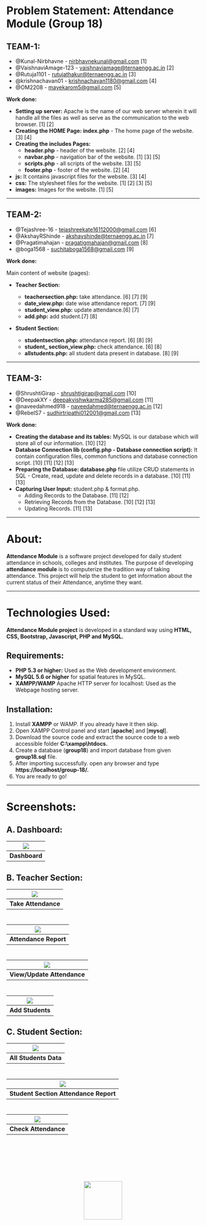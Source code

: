 # Problem Statement: Attendance Module (Group 18)
## TEAM-1:
- @Kunal-Nirbhavne - nirbhavnekunal@gmail.com [1]
- @VaishnaviAmage-123 - vaishnaviamage@ternaengg.ac.in [2]
- @Rutuja1101 - rutujathakur@ternaengg.ac.in [3]
- @krishnachavan01 - krishnachavan1180@gmail.com [4]
- @OM2208 - mayekarom5@gmail.com [5]

**Work done:**
- **Setting up server:** Apache is the name of our web server wherein it will handle all the files as well as serve as the communication to the web browser. [1] [2]
- **Creating the HOME Page: index.php** - The home page of the website. [3] [4]
- **Creating the includes Pages:**
   - **header.php** - header of the website. [2] [4]
   - **navbar.php** - navigation bar of the website. [1] [3] [5]
   - **scripts.php** - all scripts of the website. [3] [5]
   - **footer.php** - footer of the website. [2] [4]
- **js:** It contains javascript files for the website. [3] [4]
- **css:** The stylesheet files for the website. [1] [2] [3] [5]
- **images:** Images for the website. [1] [5]
---
## TEAM-2:
- @Tejashree-16 - tejashreekate16112000@gmail.com [6]
- @AkshayRShinde - akshayshinde@ternaengg.ac.in [7]
- @Pragatimahajan - pragatigmahajan@gmail.com [8]
- @boga1568 - suchitaboga1568@gmail.com [9]

**Work done:**

Main content of website (pages):
- **Teacher Section:**
   - **teachersection.php:** take attendance. [6] [7] [9]
   - **date_view.php:** date wise attendance report. [7] [9]
   - **student_view.php:** update attendance.[6] [7]
   - **add.php:** add student.[7] [8]

- **Student Section:**
   - **studentsection.php:** attendance report. [6] [8] [9]
   - **student_ section_view.php:** check attendance. [6] [8] 
   - **allstudents.php:** all student data present in database. [8] [9]
---
## TEAM-3:
- @ShrushtiGirap - shrushtigirap@gmail.com [10]
- @DeepakXY - deepakvishwkarma285@gmail.com [11]
- @naveedahmed918 - naveedahmed@ternaengg.ac.in [12]
- @RebelS7 - sudhirtripathi012001@gmail.com [13]

**Work done:**
- **Creating the database and its tables:** MySQL is our database which will store all of our information. [10] [12]
- **Database Connection lib (config.php - Database connection script):** It contain configuration files, common functions and database connection script. [10] [11] [12] [13]
- **Preparing the Database: database.php** file utilize CRUD statements in SQL - Create, read, update and delete records in a database. [10] [11] [13]
- **Capturing User Input:** student.php & format.php.
   - Adding Records to the Database. [11] [12]
   - Retrieving Records from the Database. [10] [12] [13]
   - Updating Records. [11] [13]
---

# About:
**Attendance Module** is a software project developed for daily student attendance in schools, colleges and institutes. The purpose of developing **attendance module** is to computerize the tradition way of taking attendance. This project will help the student to get information about the current status of their Attendance, anytime they want.
***

# Technologies Used:
**Attendance Module project** is developed in a standard way using **HTML, CSS, Bootstrap, Javascript, PHP and MySQL.**

## Requirements:
  - **PHP 5.3 or higher:** Used as the Web development environment.
  - **MySQL 5.6 or higher** for spatial features in MySQL.
  - **XAMPP/WAMP** Apache HTTP server for localhost: Used as the Webpage hosting server.

## Installation:
1. Install **XAMPP** or WAMP. If you already have it then skip.
2. Open XAMPP Control panel and start [**apache**] and [**mysql**].
3. Download the source code and extract the source code to a web accessible folder **C:\xampp\htdocs\.**
4. Create a database (**group18**) and import database from given **group18.sql** file.
5. After importing successfully. open any browser and type **https://localhost/group-18/.**
6. You are ready to go!
---
# Screenshots: #

## A. Dashboard:

|<img src="photos/Screenshots/Dashboard.png">|
|:--:|
|**Dashboard**|

## B. Teacher Section:

|<img src="photos/Screenshots/TakeAttendance.png">|
|:--:|
|**Take Attendance**|
#

|<img src="photos/Screenshots/AttendanceReport.png">|
|:--:|
|**Attendance Report**|
#

|<img src="photos/Screenshots/UpdateAttendance.png">|
|:--:|
|**View/Update Attendance**|
#

|<img src="photos/Screenshots/AddStudent.png">|
|:--:|
|**Add Students**|

## C. Student Section:

|<img src="photos/Screenshots/AllStudents.png">|
|:--:|
|**All Students Data**|
#

|<img src="photos/Screenshots/StudentSectionReport.png">|
|:--:|
|**Student Section Attendance Report**|
#

|<img src="photos/Screenshots/CheckAttendanceStudentSection.png">|
|:--:|
|**Check Attendance**|
#
<br>
<br>
<br>
<br>
<p align="center"><img src="photos/thank-you.png" height=100></p>
